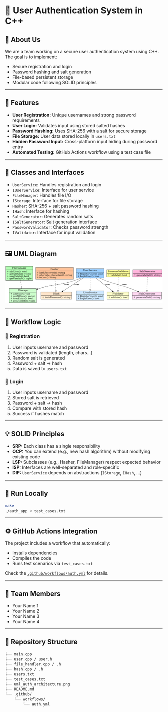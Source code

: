 
# 🔐 User Authentication System in C++

## 👥 About Us

We are a team working on a secure user authentication system using C++. The goal is to implement:
- Secure registration and login
- Password hashing and salt generation
- File-based persistent storage
- Modular code following SOLID principles

---

## 🧠 Features

- **User Registration:** Unique usernames and strong password requirements
- **User Login:** Validates input using stored salted hashes
- **Password Hashing:** Uses SHA-256 with a salt for secure storage
- **File Storage:** User data stored locally in `users.txt`
- **Hidden Password Input:** Cross-platform input hiding during password entry
- **Automated Testing:** GitHub Actions workflow using a test case file

---

## 🧱 Classes and Interfaces

- `UserService`: Handles registration and login
- `IUserService`: Interface for user service
- `FileManager`: Handles file I/O
- `IStorage`: Interface for file storage
- `Hasher`: SHA-256 + salt password hashing
- `IHash`: Interface for hashing
- `SaltGenerator`: Generates random salts
- `ISaltGenerator`: Salt generation interface
- `PasswordValidator`: Checks password strength
- `IValidator`: Interface for input validation

---

## 🖼 UML Diagram

![UML Diagram](uml_auth_architecture.png)

---

## 🔁 Workflow Logic

### 🔐 Registration
1. User inputs username and password
2. Password is validated (length, chars...)
3. Random salt is generated
4. Password + salt → hash
5. Data is saved to `users.txt`

### 🔑 Login
1. User inputs username and password
2. Stored salt is retrieved
3. Password + salt → hash
4. Compare with stored hash
5. Success if hashes match

---

## 💡 SOLID Principles

- **SRP:** Each class has a single responsibility
- **OCP:** You can extend (e.g., new hash algorithm) without modifying existing code
- **LSP:** Subclasses (e.g., Hasher, FileManager) respect expected behavior
- **ISP:** Interfaces are well-separated and role-specific
- **DIP:** `UserService` depends on abstractions (`IStorage`, `IHash`, ...)

---

## 🚀 Run Locally

```bash
make
./auth_app < test_cases.txt
```

---

## ⚙️ GitHub Actions Integration

The project includes a workflow that automatically:
- Installs dependencies
- Compiles the code
- Runs test scenarios via `test_cases.txt`

Check the [`.github/workflows/auth.yml`](.github/workflows/auth.yml) for details.

---

## 👥 Team Members
- Your Name 1
- Your Name 2
- Your Name 3
- Your Name 4

---

## 📂 Repository Structure

```
├── main.cpp
├── user.cpp / user.h
├── file_handler.cpp / .h
├── hash.cpp / .h
├── users.txt
├── test_cases.txt
├── uml_auth_architecture.png
├── README.md
└── .github/
    └── workflows/
        └── auth.yml
```
